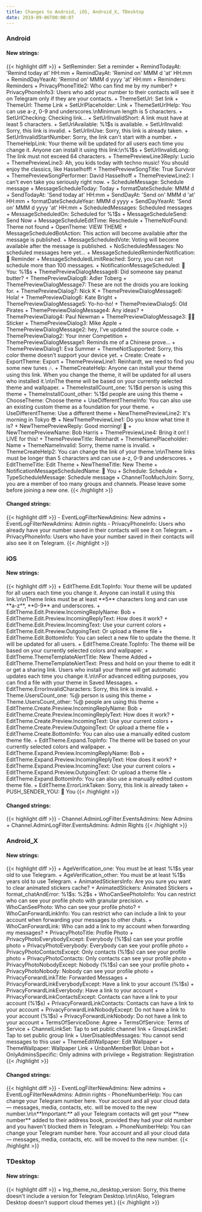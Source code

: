 ```yaml
---
title: Changes to Android, iOS, Android_X, TDesktop
date: 2019-09-06T00:00:07
---
```

<h3>Android</h3>
<h4>New strings:</h4>
{{< highlight diff >}}
+ SetReminder: Set a reminder
+ RemindTodayAt: 'Remind today at' HH:mm
+ RemindDayAt: 'Remind on' MMM d 'at' HH:mm
+ RemindDayYearAt: 'Remind on' MMM d yyyy 'at' HH:mm
+ Reminders: Reminders
+ PrivacyPhoneTitle2: Who can find me by my number?
+ PrivacyPhoneInfo3: Users who add your number to their contacts will see it on Telegram only if they are your contacts.
+ ThemeSetUrl: Set link
+ ThemeUrl: Theme Link
+ SetUrlPlaceholder: Link
+ ThemeSetUrlHelp: You can use a-z, 0-9 and underscores.\nMinimum length is 5 characters.
+ SetUrlChecking: Checking link...
+ SetUrlInvalidShort: A link must have at least 5 characters.
+ SetUrlAvailable: %1$s is available.
+ SetUrlInvalid: Sorry, this link is invalid.
+ SetUrlInUse: Sorry, this link is already taken.
+ SetUrlInvalidStartNumber: Sorry, the link can't start with a number.
+ ThemeHelpLink: Your theme will be updated for all users each time you change it. Anyone can install it using this link:\n%1$s
+ SetUrlInvalidLong: The link must not exceed 64 characters.
+ ThemePreviewLine3Reply: Lucio
+ ThemePreviewLine3: Ah, you kids today with techno music! You should enjoy the classics, like Hasselhoff!
+ ThemePreviewSongTitle: True Survivor
+ ThemePreviewSongPerformer: David Hasselhoff
+ ThemePreviewLine2: I can't even take you seriously right now.
+ ScheduleMessage: Schedule message
+ MessageScheduleToday: Today
+ formatDateSchedule: MMM d
+ SendTodayAt: 'Send today at' HH:mm
+ SendDayAt: 'Send on' MMM d 'at' HH:mm
+ formatDateScheduleYear: MMM d yyyy
+ SendDayYearAt: 'Send on' MMM d yyyy 'at' HH:mm
+ ScheduledMessages: Scheduled messages
+ MessageScheduledOn: Scheduled for %1$s
+ MessageScheduleSend: Send Now
+ MessageScheduleEditTime: Reschedule
+ ThemeNotFound: Theme not found
+ OpenTheme: VIEW THEME
+ MessageScheduledBotAction: This action will become available after the message is published.
+ MessageScheduledVote: Voting will become available after the message is published.
+ NoScheduledMessages: No scheduled messages here yet...
+ MessageScheduledReminderNotification: 📅 Reminder
+ MessageScheduledLimitReached: Sorry, you can not schedule more than 100 messages.
+ NotificationMessageScheduled: 📅 You: %1$s
+ ThemePreviewDialogMessage8: Did someone say peanut butter?
+ ThemePreviewDialog8: Adler Toberg
+ ThemePreviewDialogMessage7: These are not the droids you are looking for.
+ ThemePreviewDialog7: Nick K
+ ThemePreviewDialogMessage6: Hola!
+ ThemePreviewDialog6: Kate Bright
+ ThemePreviewDialogMessage5: Yo-ho-ho!
+ ThemePreviewDialog5: Old Pirates
+ ThemePreviewDialogMessage4: Any ideas?
+ ThemePreviewDialog4: Paul Newman
+ ThemePreviewDialogMessage3: 🤷‍♂️ Sticker
+ ThemePreviewDialog3: Mike Apple
+ ThemePreviewDialogMessage2: hey, I've updated the source code.
+ ThemePreviewDialog2: Your inner Competition
+ ThemePreviewDialogMessage1: Reminds me of a Chinese prove...
+ ThemePreviewDialog1: Eva Summer
+ ThemeNotSupported: Sorry, this color theme doesn’t support your device yet.
+ Create: Create
+ ExportTheme: Export
+ ThemePreviewLine1: Reinhardt, we need to find you some new tunes 🎶.
+ ThemeCreateHelp: Anyone can install your theme using this link. When you change the theme, it will be updated for all users who installed it.\n\nThe theme will be based on your currently selected theme and wallpaper.
+ ThemeInstallCount_one: %1$d person is using this theme
+ ThemeInstallCount_other: %1$d people are using this theme
+ ChooseTheme: Choose theme
+ UseDifferentThemeInfo: You can also use an existing custom theme as a foundation for your theme.
+ UseDifferentTheme: Use a different theme
+ NewThemePreviewLine2: It's morning in Tokyo 😎
+ NewThemePreviewLine1: Do you know what time it is?
+ NewThemePreviewReply: Good morning! 👋
+ NewThemePreviewName: Bob Harris
+ ThemePreviewLine4: Bring it on! I LIVE for this!
+ ThemePreviewTitle: Reinhardt
+ ThemeNamePlaceholder: Name
+ ThemeNameInvalid: Sorry, theme name is invalid.
+ ThemeCreateHelp2: You can change the link of your theme.\n\nTheme links must be longer than 5 characters and can use a-z, 0-9 and underscores.
+ EditThemeTitle: Edit Theme
+ NewThemeTitle: New Theme
+ NotificationMessageScheduledName: 📅 You
+ Schedule: Schedule
+ TypeScheduleMessage: Schedule message
+ ChannelTooMuchJoin: Sorry, you are a member of too many groups and channels. Please leave some before joining a new one.
{{< /highlight >}}

<h4>Changed strings:</h4>
{{< highlight diff >}}
- EventLogFilterNewAdmins: New admins
+ EventLogFilterNewAdmins: Admin rights
- PrivacyPhoneInfo: Users who already have your number saved in their contacts will see it on Telegram.
+ PrivacyPhoneInfo: Users who have your number saved in their contacts will also see it on Telegram.
{{< /highlight >}}
<h3>iOS</h3>
<h4>New strings:</h4>
{{< highlight diff >}}
+ EditTheme.Edit.TopInfo: Your theme will be updated for all users each time you change it. Anyone can install it using this link.\n\nTheme links must be at least **5** characters long and can use **a-z**, **0-9** and underscores.
+ EditTheme.Edit.Preview.IncomingReplyName: Bob
+ EditTheme.Edit.Preview.IncomingReplyText: How does it work?
+ EditTheme.Edit.Preview.IncomingText: Use your current colors
+ EditTheme.Edit.Preview.OutgoingText: Or upload a theme file
+ EditTheme.Edit.BottomInfo: You can select a new file to update the theme. It will be updated for all users.
+ EditTheme.Create.TopInfo: The theme will be based on your currently selected colors and wallpaper.
+ EditTheme.ThemeTemplateAlertTitle: New Theme Added
+ EditTheme.ThemeTemplateAlertText: Press and hold on your theme to edit it or get a sharing link. Users who install your theme will get automatic updates each time you change it.\n\nFor advanced editing purposes, you can find a file with your theme in Saved Messages.
+ EditTheme.ErrorInvalidCharacters: Sorry, this link is invalid.
+ Theme.UsersCount_one: %@ person is using this theme
+ Theme.UsersCount_other: %@ people are using this theme
+ EditTheme.Create.Preview.IncomingReplyName: Bob
+ EditTheme.Create.Preview.IncomingReplyText: How does it work?
+ EditTheme.Create.Preview.IncomingText: Use your current colors
+ EditTheme.Create.Preview.OutgoingText: Or upload a theme file
+ EditTheme.Create.BottomInfo: You can also use a manually edited custom theme file.
+ EditTheme.Expand.TopInfo: The theme will be based on your currently selected colors and wallpaper.
+ EditTheme.Expand.Preview.IncomingReplyName: Bob
+ EditTheme.Expand.Preview.IncomingReplyText: How does it work?
+ EditTheme.Expand.Preview.IncomingText: Use your current colors
+ EditTheme.Expand.Preview.OutgoingText: Or upload a theme file
+ EditTheme.Expand.BottomInfo: You can also use a manually edited custom theme file.
+ EditTheme.ErrorLinkTaken: Sorry, this link is already taken
+ PUSH_SENDER_YOU: 📅 You
{{< /highlight >}}

<h4>Changed strings:</h4>
{{< highlight diff >}}
- Channel.AdminLogFilter.EventsAdmins: New Admins
+ Channel.AdminLogFilter.EventsAdmins: Admin Rights
{{< /highlight >}}
<h3>Android_X</h3>
<h4>New strings:</h4>
{{< highlight diff >}}
+ AgeVerification_one: You must be at least %1$s year old to use Telegram.
+ AgeVerification_other: You must be at least %1$s years old to use Telegram.
+ AnimatedStickersInfo: Are you sure you want to clear animated stickers cache?
+ AnimatedStickers: Animated Stickers
+ format_chatAndError: %1$s: %2$s
+ WhoCanSeePhotoInfo: You can restrict who can see your profile photo with granular precision.
+ WhoCanSeePhoto: Who can see your profile photo?
+ WhoCanForwardLinkInfo: You can restrict who can include a link to your account when forwarding your messages to other chats.
+ WhoCanForwardLink: Who can add a link to my account when forwarding my messages?
+ PrivacyPhotoTitle: Profile Photo
+ PrivacyPhotoEverybodyExcept: Everybody (%1$s) can see your profile photo
+ PrivacyPhotoEverybody: Everybody can see your profile photo
+ PrivacyPhotoContactsExcept: Only contacts (%1$s) can see your profile photo
+ PrivacyPhotoContacts: Only contacts can see your profile photo
+ PrivacyPhotoNobodyExcept: Nobody (%1$s) can see your profile photo
+ PrivacyPhotoNobody: Nobody can see your profile photo
+ PrivacyForwardLinkTitle: Forwarded Messages
+ PrivacyForwardLinkEverybodyExcept: Have a link to your account (%1$s)
+ PrivacyForwardLinkEverybody: Have a link to your account
+ PrivacyForwardLinkContactsExcept: Contacts can have a link to your account (%1$s)
+ PrivacyForwardLinkContacts: Contacts can have a link to your account
+ PrivacyForwardLinkNobodyExcept: Do not have a link to your account (%1$s)
+ PrivacyForwardLinkNobody: Do not have a link to your account
+ TermsOfServiceDone: Agree
+ TermsOfService: Terms of Service
+ ChannelLinkSet: Tap to set public channel link
+ GroupLinkSet: Tap to set public group link
+ UserDisabledMessages: You cannot send messages to this user
+ ThemeEditWallpaper: Edit Wallpaper
+ ThemeWallpaper: Wallpaper Link
+ UnbanMemberBot: Unban bot
+ OnlyAdminsSpecific: Only admins with privilege
+ Registration: Registration
{{< /highlight >}}

<h4>Changed strings:</h4>
{{< highlight diff >}}
- EventLogFilterNewAdmins: New admins
+ EventLogFilterNewAdmins: Admin rights
- PhoneNumberHelp: You can change your Telegram number here. Your account and all your cloud data — messages, media, contacts, etc. will be moved to the new number.\n\n**Important:** all your Telegram contacts will get your **new number** added to their address book, provided they had your old number and you haven't blocked them in Telegram.
+ PhoneNumberHelp: You can change your Telegram number here. Your account and all your cloud data — messages, media, contacts, etc. will be moved to the new number.
{{< /highlight >}}
<h3>TDesktop</h3>
<h4>New strings:</h4>
{{< highlight diff >}}
+ lng_theme_no_desktop_version: Sorry, this theme doesn't include a version for Telegram Desktop.\n\n(Also, Telegram Desktop doesn't support cloud themes yet.)
{{< /highlight >}}

